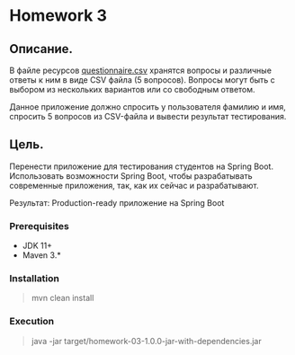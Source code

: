 # Homework 3

Описание.
----------

В файле ресурсов [questionnaire.csv](src/main/java/resources/questionnaire.csv) хранятся вопросы и различные ответы к ним в виде CSV файла (5 вопросов).
Вопросы могут быть с выбором из нескольких вариантов или со свободным ответом.

Данное приложение должно спросить у пользователя фамилию и имя, спросить 5 вопросов из CSV-файла и вывести результат тестирования.

Цель.
----------

Перенести приложение для тестирования студентов на Spring Boot. Использовать возможности Spring Boot, чтобы разрабатывать современные приложения, так, как их сейчас и разрабатывают.

Результат: Production-ready приложение на Spring Boot

### Prerequisites
 - JDK 11+
 - Maven 3.*

### Installation
 > mvn clean install

### Execution
 > java -jar target/homework-03-1.0.0-jar-with-dependencies.jar